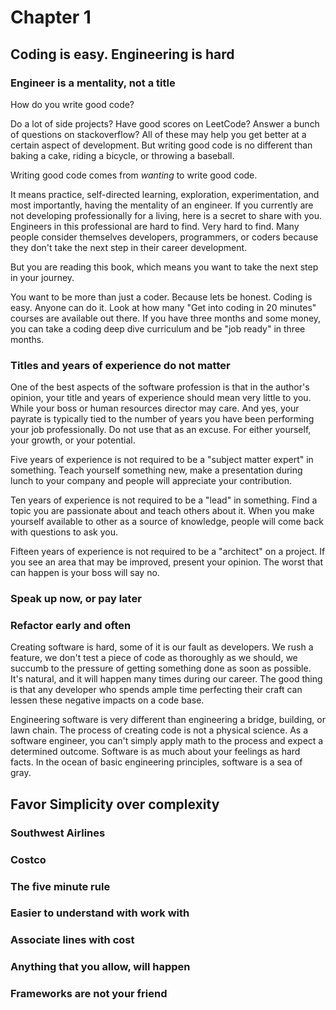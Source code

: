# Chapter 1

## Coding is easy. Engineering is hard

### Engineer is a mentality, not a title

How do you write good code?

Do a lot of side projects? Have good scores on LeetCode? Answer a bunch of questions on stackoverflow? All of these may help you get better at a certain aspect of development. But writing good code is no different than baking a cake, riding a bicycle, or throwing a baseball.

Writing good code comes from *wanting* to write good code.

It means practice, self-directed learning, exploration, experimentation, and most importantly, having the mentality of an engineer. If you currently are not developing professionally for a living, here is a secret to share with you. Engineers in this professional are hard to find. Very hard to find. Many people consider themselves developers, programmers, or coders because they don't take the next step in their career development.

But you are reading this book, which means you want to take the next step in your journey.

You want to be more than just a coder. Because lets be honest. Coding is easy. Anyone can do it. Look at how many "Get into coding in 20 minutes" courses are available out there. If you have three months and some money, you can take a coding deep dive curriculum and be "job ready" in three months.

### Titles and years of experience do not matter

One of the best aspects of the software profession is that in the author's opinion, your title and years of experience should mean very little to you. While your boss or human resources director may care. And yes, your payrate is typically tied to the number of years you have been performing your job professionally. Do not use that as an excuse. For either yourself, your growth, or your potential.

Five years of experience is not required to be a "subject matter expert" in something. Teach yourself something new, make a presentation during lunch to your company and people will appreciate your contribution.

Ten years of experience is not required to be a "lead" in something. Find a topic you are passionate about and teach others about it. When you make yourself available to other as a source of knowledge, people will come back with questions to ask you.

Fifteen years of experience is not required to be a "architect" on a project. If you see an area that may be improved, present your opinion. The worst that can happen is your boss will say no.

### Speak up now, or pay later

### Refactor early and often

Creating software is hard, some of it is our fault as developers. We rush a feature, we don't test a piece of code as thoroughly as we should, we succumb to the pressure of getting something done as soon as possible. It's natural, and it will happen many times during our career. The good thing is that any developer who spends ample time perfecting their craft can lessen these negative impacts on a code base.

Engineering software is very different than engineering a bridge, building, or lawn chain. The process of creating code is not a physical science. As a software engineer, you can't simply apply math to the process and expect a determined outcome. Software is as much about your feelings as hard facts. In the ocean of basic engineering principles, software is a sea of gray.

## Favor Simplicity over complexity



### Southwest Airlines

### Costco

### The five minute rule

### Easier to understand with work with

### Associate lines with cost

### Anything that you allow, will happen

### Frameworks are not your friend

